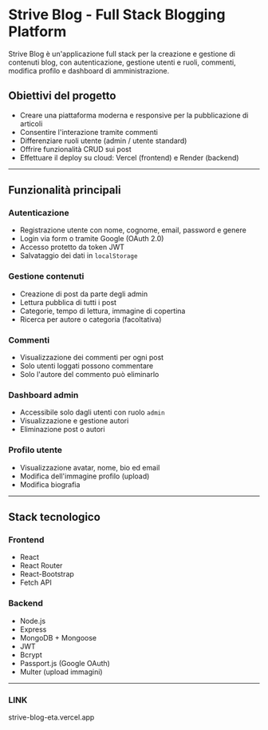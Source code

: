 # Strive Blog - Full Stack Blogging Platform

Strive Blog è un'applicazione full stack per la creazione e gestione di contenuti blog, con autenticazione, gestione utenti e ruoli, commenti, modifica profilo e dashboard di amministrazione.

## Obiettivi del progetto

- Creare una piattaforma moderna e responsive per la pubblicazione di articoli
- Consentire l'interazione tramite commenti
- Differenziare ruoli utente (admin / utente standard)
- Offrire funzionalità CRUD sui post
- Effettuare il deploy su cloud: Vercel (frontend) e Render (backend)

---

## Funzionalità principali

### Autenticazione

- Registrazione utente con nome, cognome, email, password e genere
- Login via form o tramite Google (OAuth 2.0)
- Accesso protetto da token JWT
- Salvataggio dei dati in `localStorage`

### Gestione contenuti

- Creazione di post da parte degli admin
- Lettura pubblica di tutti i post
- Categorie, tempo di lettura, immagine di copertina
- Ricerca per autore o categoria (facoltativa)

### Commenti

- Visualizzazione dei commenti per ogni post
- Solo utenti loggati possono commentare
- Solo l'autore del commento può eliminarlo

### Dashboard admin

- Accessibile solo dagli utenti con ruolo `admin`
- Visualizzazione e gestione autori
- Eliminazione post o autori

### Profilo utente

- Visualizzazione avatar, nome, bio ed email
- Modifica dell'immagine profilo (upload)
- Modifica biografia

---

## Stack tecnologico

### Frontend

- React
- React Router
- React-Bootstrap
- Fetch API

### Backend

- Node.js
- Express
- MongoDB + Mongoose
- JWT
- Bcrypt
- Passport.js (Google OAuth)
- Multer (upload immagini)

---

### LINK
strive-blog-eta.vercel.app
